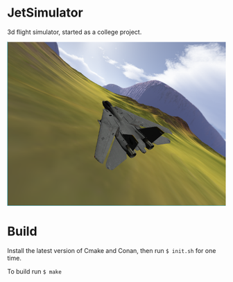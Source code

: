 # JetSimulator 

3d flight simulator, started as a college project.

![Screenshot](screenshot.png)

# Build

Install the latest version of Cmake and Conan, then run `$ init.sh` for one time.

To build run `$ make`